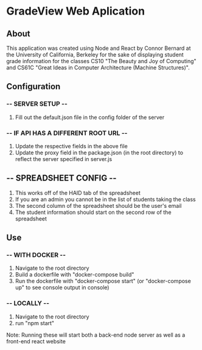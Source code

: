 # GradeView Web Aplication

## About
This application was created using Node and React by Connor Bernard at the University of California, Berkeley for the sake of displaying student grade information for the classes CS10 "The Beauty and Joy of Computing" and CS61C "Great Ideas in Computer Architecture (Machine Structures)".

## Configuration
### -- SERVER SETUP --
1. Fill out the default.json file in the config folder of the server

### -- IF API HAS A DIFFERENT ROOT URL -- 
1. Update the respective fields in the above file
2. Update the proxy field in the package.json (in the root directory) to reflect the server specified in server.js

## -- SPREADSHEET CONFIG --
1. This works off of the HAID tab of the spreadsheet
2. If you are an admin you cannot be in the list of students taking the class
3. The second column of the spreadsheet should be the user's email
4. The student information should start on the second row of the spreadsheet

## Use
### -- WITH DOCKER --
1. Navigate to the root directory
2. Build a dockerfile with "docker-compose build"
3. Run the dockerfile with "docker-compose start" (or "docker-compose up" to see console output in console)

### -- LOCALLY --
1. Navigate to the root directory
2. run "npm start"

Note: Running these will start both a back-end node server as well as a front-end react website
